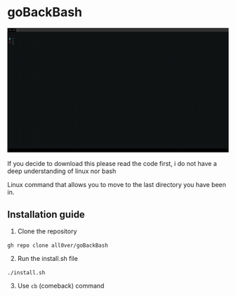 # goBackBash
![showcase](./showcase.gif)

If you decide to download this please read the code first, i do not have a deep understanding of linux nor bash

Linux command that allows you to move to the last directory you have been in.
## Installation guide
1. Clone the repository

`gh repo clone all0ver/goBackBash`

2. Run the install.sh file

`./install.sh`

3. Use `cb` (comeback) command
